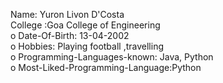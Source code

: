 Name: Yuron Livon D'Costa  
College :Goa College of Engineering  
o Date-Of-Birth: 13-04-2002  
o Hobbies: Playing football ,travelling  
o Programming-Languages-known: Java, Python  
o Most-Liked-Programming-Language:Python

